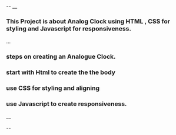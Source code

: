 --
__

### This Project is about Analog Clock using HTML , CSS for styling and Javascript for responsiveness.
...
### steps on creating an Analogue Clock.

### start with Html to create the the body

### use CSS for styling and aligning

### use Javascript to create responsiveness.


__

--